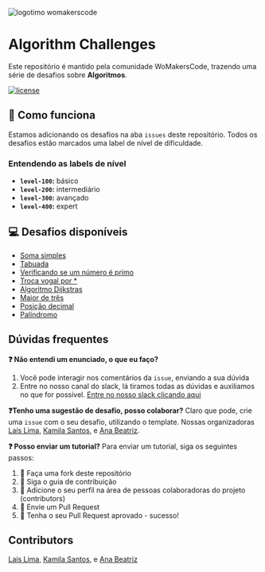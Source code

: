 ![logotimo womakerscode](https://user-images.githubusercontent.com/42419543/80852181-e8aea300-8bfc-11ea-8056-f449f532f76c.png)


# Algorithm Challenges
Este repositório é mantido pela comunidade WoMakersCode, trazendo uma série de desafios sobre **Algoritmos**.


[![license](https://img.shields.io/github/license/womakerscode/challenges-front-end.svg)](/license)

## :thinking: Como funciona
Estamos adicionando os desafios na aba `issues` deste repositório. Todos os desafios estão marcados uma label de nível de dificuldade.

### Entendendo as labels de nível
* **`level-100`:** básico
* **`level-200`:** intermediário
* **`level-300`:** avançado
* **`level-400`:** expert

## :computer: Desafios disponíveis
* [Soma simples](https://github.com/WoMakersCode/challenges-algorithms/issues/1)
* [Tabuada](https://github.com/WoMakersCode/challenges-algorithms/issues/2)
* [Verificando se um número é primo](https://github.com/WoMakersCode/challenges-algorithms/issues/3)
* [Troca vogal por \*](https://github.com/WoMakersCode/challenges-algorithms/issues/5)
* [Algoritmo Dijkstras](https://github.com/WoMakersCode/challenges-algorithms/issues/7)
* [Maior de três](https://github.com/WoMakersCode/challenges-algorithms/issues/10)
* [Posição decimal](https://github.com/WoMakersCode/challenges-algorithms/issues/8)
* [Palíndromo](https://github.com/WoMakersCode/challenges-algorithms/issues/13)


## Dúvidas frequentes
**:question: Não entendi um enunciado, o que eu faço?**
1. Você pode interagir nos comentários da `issue`, enviando a sua dúvida
2. Entre no nosso canal do slack, lá tiramos todas as dúvidas e auxiliamos no que for possível. [Entre no nosso slack clicando aqui](https://app.slack.com/client/TCPDKMM4Z/CCQ5XKXPX)

**:question:Tenho uma sugestão de desafio, posso colaborar?**
Claro que pode, crie uma `issue` com o seu desafio, utilizando o template. Nossas organizadoras [Laís Lima](https://twitter.com/laislima_dev), [Kamila Santos](https://twitter.com/kamilah_santos), e [Ana Beatriz](https://twitter.com/anabneri).

**:question: Posso enviar um tutorial?**
Para enviar um tutorial, siga os seguintes passos:
1. :fork_and_knife: Faça uma fork deste repositório
2. :hammer: Siga o guia de contribuição
3. :busts_in_silhouette: Adicione o seu perfil na área de pessoas colaboradoras do projeto (contributors)
4. :wrench: Envie um Pull Request
5. :tada: Tenha o seu Pull Request aprovado - sucesso!

## Contributors
[Laís Lima](https://twitter.com/laislima_dev), [Kamila Santos](https://twitter.com/kamilah_santos), e [Ana Beatriz](https://twitter.com/anabneri)

